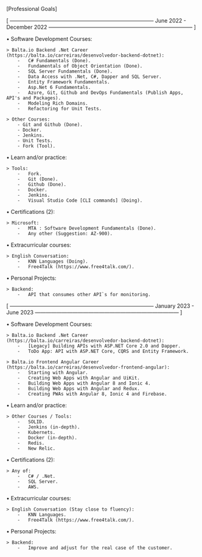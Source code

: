 [Professional Goals]



[ ——————————————————————————— June 2022 - December 2022 ——————————————————————————— ]


•	Software Development Courses:

    > Balta.io Backend .Net Career (https://balta.io/carreiras/desenvolvedor-backend-dotnet):
        -	C# Fundamentals (Done).
        -	Fundamentals of Object Orientation (Done).
        -	SQL Server Fundamentals (Done).
        -	Data Access with .Net, C#, Dapper and SQL Server.
        -	Entity Framework Fundamentals.
        -	Asp.Net 6 Fundamentals.
        -	Azure, Git, Github and DevOps Fundamentals (Publish Apps, API's and Packages).
        -	Modeling Rich Domains.
        -	Refactoring for Unit Tests.
 
    > Other Courses:
        - Git and Github (Done).
        - Docker.
        - Jenkins.
        - Unit Tests.
        - Fork (Tool).


•	Learn and/or practice:

    > Tools:
        -	Fork.
        -	Git (Done).
        -   Github (Done).
        -   Docker.
        -   Jenkins.
        -   Visual Studio Code [CLI commands] (Doing).


•	Certifications (2):

    > Microsoft:
        -	MTA : Software Development Fundamentals (Done).
        -	Any other (Suggestion: AZ-900).


•	Extracurricular courses:

    > English Conversation:
        -	KNN Languages (Doing).
        -	Free4Talk (https://www.free4talk.com/).


•	Personal Projects:

    > Backend: 
        -	API that consumes other API`s for monitoring.
 




[ ——————————————————————————— January 2023 - June 2023 ——————————————————————————— ]


•	Software Development Courses:

    > Balta.io Backend .Net Career (https://balta.io/carreiras/desenvolvedor-backend-dotnet):
        -	[Legacy] Building APIs with ASP.NET Core 2.0 and Dapper.
        -	ToDo App: API with ASP.NET Core, CQRS and Entity Framework.

    > Balta.io Frontend Angular Career (https://balta.io/carreiras/desenvolvedor-frontend-angular):
        -	Starting with Angular.
        -   Creating Web Apps with Angular and UiKit.
        -   Building Web Apps with Angular 8 and Ionic 4.
        -   Building Web Apps with Angular and Redux.
        -   Creating PWAs with Angular 8, Ionic 4 and Firebase.


•	Learn and/or practice:

    > Other Courses / Tools:
        -	SOLID.
        -	Jenkins (in-depth).
        -	Kubernets.
        -	Docker (in-depth).
        -	Redis.
        -	New Relic.


•	Certifications (2):

    > Any of:
        -   C# / .Net.
        -   SQL Server.
        -   AWS.


•	Extracurricular courses:

    > English Conversation (Stay close to fluency):
        -	KNN Languages.
        -	Free4Talk (https://www.free4talk.com/).


•	Personal Projects:

    > Backend: 
        -	Improve and adjust for the real case of the customer.

